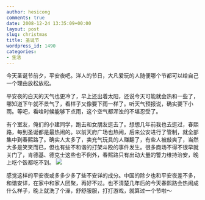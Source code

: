 ```yaml
---
author: hesicong
comments: true
date: 2008-12-24 13:35:09+00:00
layout: post
slug: christmas
title: 圣诞节
wordpress_id: 1490
categories:
- 生活
---
```


今天圣诞节前夕，平安夜吧。洋人的节日，大凡爱玩的人随便哪个节都可以给自己一个理由放松放松。

平安夜的白天的天气也更冷了，早上还出着太阳，还说今天可能就会热和一些了，哪知道下午就不景气了，看样子又像要下雨一样了。听天气预报说，确实要下小雨。等吧，看啥时候能够下点雨，这个空气都浑浊的不堪忍受了。

有个室友，俺们的小建同学，跑去和女朋友逛去了。想想几年前我也去逛过，春熙路，每到圣诞都是最热闹的。以前天府广场也热闹，后来公安进行了管制，就全部集中到春熙路了。确实人太多了，卖充气玩具的人赚翻了，有些人被敲爽了，当然大多是笑笑而已，但也有些不和谐的打架斗殴的事件发生。很多商场不得不很早就关门了，肯德基、德克士这些也不例外，春熙路只有出动大量的警力维持治安，晚上吃个饭都吃不到。
[![](http://farm1.static.flickr.com/40/77586604_5b9ff3365b.jpg?v=0)](http://farm1.static.flickr.com/40/77586604_5b9ff3365b.jpg?v=0)

感觉这样的平安夜或多多少多了些不安详的成分。中国的除夕也和平安夜差不多，和谐安详，在家中和家人团聚，再好不过。也不清楚几年后的今天春熙路会热闹成什么样子，晚上就洗了个澡，舒舒服服，打打游戏，就算过一个节啦～

